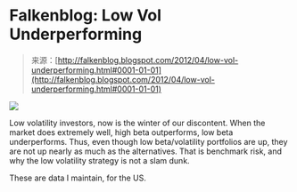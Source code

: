 <!--yml
category: 未分类
date: 2024-05-12 20:32:37
-->

# Falkenblog: Low Vol Underperforming

> 来源：[http://falkenblog.blogspot.com/2012/04/low-vol-underperforming.html#0001-01-01](http://falkenblog.blogspot.com/2012/04/low-vol-underperforming.html#0001-01-01)

[![](img/b8860a924cdd0186c4c48369683b5ff9.png)](https://blogger.googleusercontent.com/img/b/R29vZ2xl/AVvXsEhbEG_Po6joi15fDZjKUFoRsA2pbLmQYrM-KpukaIPOGWXwaFWdYc2QJpJ43cDJGMmmgUkYMZD0xf1et0jOw4imLmrCVnvBqGqnBrsw4FwPIp7Z7rXvfp4_VRbQqq8ddUe58w4gTA/s1600/totret.png)

Low volatility investors, now is the winter of our discontent. When the market does extremely well, high beta outperforms, low beta underperforms. Thus, even though low beta/volatility portfolios are up, they are not up nearly as much as the alternatives. That is benchmark risk, and why the low volatility strategy is not a slam dunk.

These are data I maintain, for the US.